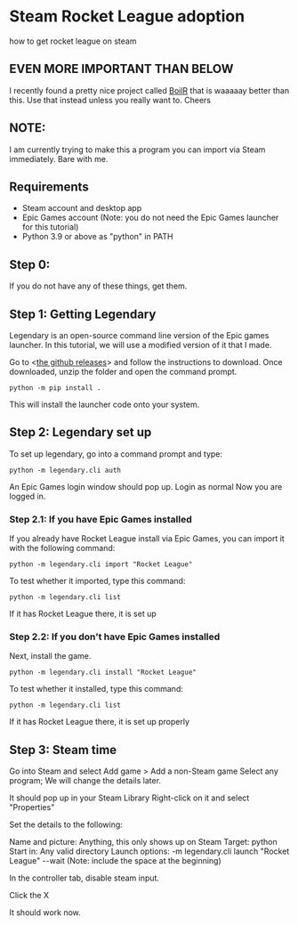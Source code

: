 # Steam Rocket League adoption
how to get rocket league on steam

## EVEN MORE IMPORTANT THAN BELOW
I recently found a pretty nice project called [BoilR](https://github.com/PhilipK/BoilR) that is waaaaay better than this. Use that instead unless you really want to. Cheers

## NOTE:
I am currently trying to make this a program you can import via Steam immediately.
Bare with me.

## Requirements
 - Steam account and desktop app
 - Epic Games account (Note: you do not need the Epic Games launcher for this tutorial)
 - Python 3.9 or above as "python" in PATH

## Step 0:
If you do not have any of these things, get them.

## Step 1: Getting Legendary
Legendary is an open-source command line version of the Epic games launcher. In this tutorial, we will use a modified version of it that I made.

Go to <[the github releases](https://github.com/NotLawson/rocketleague-steam/releases/tag/v1)> and follow the instructions to download.
Once downloaded, unzip the folder and open the command prompt.

`python -m pip install .`

This will install the launcher code onto your system.

## Step 2: Legendary set up

To set up legendary, go into a command prompt and type:

`python -m legendary.cli auth`

An Epic Games login window should pop up. Login as normal
Now you are logged in.

### Step 2.1: If you have Epic Games installed
If you already have Rocket League install via Epic Games, you can import it with the following command:

`python -m legendary.cli import "Rocket League"`

To test whether it imported, type this command:

`python -m legendary.cli list`

If it has Rocket League there, it is set up

### Step 2.2: If you don't have Epic Games installed
Next, install the game.

`python -m legendary.cli install "Rocket League"`

To test whether it installed, type this command:

`python -m legendary.cli list`

If it has Rocket League there, it is set up properly

## Step 3: Steam time
Go into Steam and select Add game > Add a non-Steam game
Select any program; We will change the details later.

It should pop up in your Steam Library
Right-click on it and select "Properties"

Set the details to the following:

Name and picture: Anything, this only shows up on Steam
Target: python
Start in: Any valid directory
Launch options:  -m legendary.cli launch "Rocket League" --wait
(Note: include the space at the beginning)

In the controller tab, disable steam input.

Click the X

It should work now.
